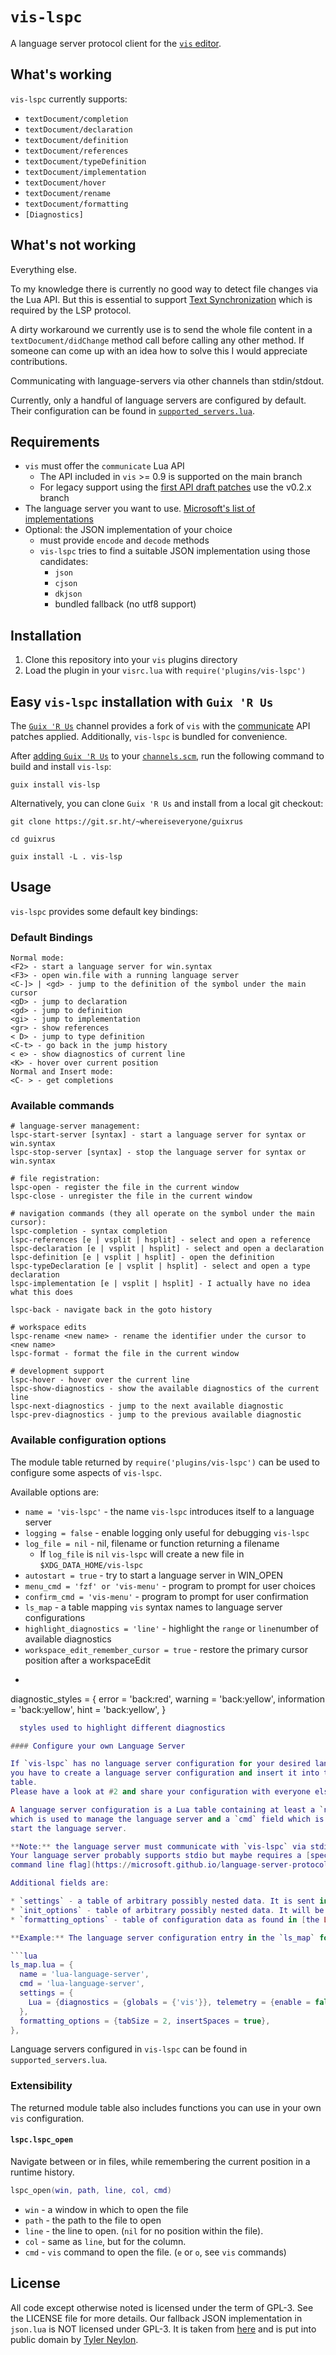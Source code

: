 # `vis-lspc`

A language server protocol client for the [`vis` editor](https://github.com/martanne/vis).

## What's working

`vis-lspc` currently supports:
* `textDocument/completion`
* `textDocument/declaration`
* `textDocument/definition`
* `textDocument/references`
* `textDocument/typeDefinition`
* `textDocument/implementation`
* `textDocument/hover`
* `textDocument/rename`
* `textDocument/formatting`
* `[Diagnostics]`

## What's not working

Everything else.

To my knowledge there is currently no good way to detect file changes via the Lua API.
But this is essential to support [Text Synchronization](https://microsoft.github.io/language-server-protocol/specifications/specification-current/#textSynchronization) which is required by the
LSP protocol.

A dirty workaround we currently use is to send the whole file content in a `textDocument/didChange`
method call before calling any other method.
If someone can come up with an idea how to solve this I would appreciate contributions.

Communicating with language-servers via other channels than stdin/stdout.

Currently, only a handful of language servers are configured by default.
Their configuration can be found in [`supported_servers.lua`](https://gitlab.com/muhq/vis-lspc/-/blob/main/supported-servers.lua).

## Requirements

* `vis` must offer the `communicate` Lua API
  * The API included in `vis` >= 0.9 is supported on the main branch
  * For legacy support using the [first API draft patches](https://github.com/martanne/vis/pull/675) use the v0.2.x branch
* The language server you want to use. [Microsoft's list of implementations](https://microsoft.github.io/language-server-protocol/implementors/servers/)
* Optional: the JSON implementation of your choice
	* must provide `encode` and `decode` methods
	* `vis-lspc` tries to find a suitable JSON implementation using those candidates:
		* `json`
		* `cjson`
		* `dkjson`
		* bundled fallback (no utf8 support)

## Installation

1. Clone this repository into your `vis` plugins directory
2. Load the plugin in your `visrc.lua` with `require('plugins/vis-lspc')`

## Easy `vis-lspc` installation with `Guix 'R Us`

The [`Guix 'R Us`](https://git.sr.ht/~whereiseveryone/guixrus) channel provides a fork of `vis` with the [communicate](https://github.com/martanne/vis/pull/675) API patches applied. Additionally, `vis-lspc` is bundled for convenience.

After [adding `Guix 'R Us`](https://git.sr.ht/~whereiseveryone/guixrus#permanent) to your [`channels.scm`](https://guix.gnu.org/manual/en/html_node/Using-a-Custom-Guix-Channel.html), run the following command to build and install `vis-lsp`:

`guix install vis-lsp`

Alternatively, you can clone `Guix 'R Us` and install from a local git checkout:

`git clone https://git.sr.ht/~whereiseveryone/guixrus`

`cd guixrus`

`guix install -L . vis-lsp`

## Usage

`vis-lspc` provides some default key bindings:

### Default Bindings

	Normal mode:
	<F2> - start a language server for win.syntax
	<F3> - open win.file with a running language server
	<C-]> | <gd> - jump to the definition of the symbol under the main cursor
	<gD> - jump to declaration
	<gd> - jump to definition
	<gi> - jump to implementation
	<gr> - show references
	< D> - jump to type definition
	<C-t> - go back in the jump history
	< e> - show diagnostics of current line
	<K> - hover over current position
	Normal and Insert mode:
	<C- > - get completions


### Available commands

	# language-server management:
	lspc-start-server [syntax] - start a language server for syntax or win.syntax
	lspc-stop-server [syntax] - stop the language server for syntax or win.syntax

	# file registration:
	lspc-open - register the file in the current window
	lspc-close - unregister the file in the current window

	# navigation commands (they all operate on the symbol under the main cursor):
	lspc-completion - syntax completion
	lspc-references [e | vsplit | hsplit] - select and open a reference
	lspc-declaration [e | vsplit | hsplit] - select and open a declaration
	lspc-definition [e | vsplit | hsplit] - open the definition
	lspc-typeDeclaration [e | vsplit | hsplit] - select and open a type declaration
	lspc-implementation [e | vsplit | hsplit] - I actually have no idea what this does

	lspc-back - navigate back in the goto history

	# workspace edits
	lspc-rename <new name> - rename the identifier under the cursor to <new name>
	lspc-format - format the file in the current window

	# development support
	lspc-hover - hover over the current line
	lspc-show-diagnostics - show the available diagnostics of the current line
	lspc-next-diagnostics - jump to the next available diagnostic
	lspc-prev-diagnostics - jump to the previous available diagnostic

### Available configuration options

The module table returned by `require('plugins/vis-lspc')` can be used to configure
some aspects of `vis-lspc`.

Available options are:

* `name = 'vis-lspc'` - the name `vis-lspc` introduces itself to a language server
* `logging = false` - enable logging only useful for debugging `vis-lspc`
* `log_file = nil` - nil, filename or function returning a filename
  * If `log_file` is `nil` `vis-lspc` will create a new file in `$XDG_DATA_HOME/vis-lspc`
* `autostart = true` - try to start a language server in WIN_OPEN
* `menu_cmd = 'fzf' or 'vis-menu'` - program to prompt for user choices
* `confirm_cmd = 'vis-menu'` - program to prompt for user confirmation
* `ls_map` - a table mapping `vis` syntax names to language server configurations
* `highlight_diagnostics = 'line'` - highlight the `range` or `line`number of available diagnostics
* `workspace_edit_remember_cursor = true` - restore the primary cursor position after a workspaceEdit
* ```
diagnostic_styles = {
  error = 'back:red',
  warning = 'back:yellow',
  information = 'back:yellow',
  hint = 'back:yellow',
}
```lua
  styles used to highlight different diagnostics

#### Configure your own Language Server

If `vis-lspc` has no language server configuration for your desired language or server
you have to create a language server configuration and insert it into the `ls_map`
table.
Please have a look at #2 and share your configuration with everyone else.

A language server configuration is a Lua table containing at least a `name` field
which is used to manage the language server and a `cmd` field which is used to
start the language server.

**Note:** the language server must communicate with `vis-lspc` via stdio.
Your language server probably supports stdio but maybe requires a [special
command line flag](https://microsoft.github.io/language-server-protocol/specifications/specification-current/#implementationConsiderations).

Additional fields are:

* `settings` - a table of arbitrary possibly nested data. It is sent in a `workspace/didChangeConfiguration` to the language server after initialization. It is also used to lookup configuration for the `workspace/configuratio` method call.
* `init_options` - table of arbitrary possibly nested data. It will be sent to the server as `initializationOptions` in the parameters of the `initialize` method call.
* `formatting_options` - table of configuration data as found in [the LSP specification](https://microsoft.github.io/language-server-protocol/specifications/lsp/3.17/specification/#textDocument_formatting). `tabSize` and `insertSpaces` are required.

**Example:** The language server configuration entry in the `ls_map` for `lua-language-server`

```lua
ls_map.lua = {
  name = 'lua-language-server',
  cmd = 'lua-language-server',
  settings = {
    Lua = {diagnostics = {globals = {'vis'}}, telemetry = {enable = false}},
  },
  formatting_options = {tabSize = 2, insertSpaces = true},
},
```

Language servers configured in `vis-lspc` can be found in `supported_servers.lua`.

### Extensibility

The returned module table also includes functions you can use in your own `vis`
configuration.

#### `lspc.lspc_open`

Navigate between or in files, while remembering the current position in a runtime history.

```lua
lspc_open(win, path, line, col, cmd)
```

  - `win` - a window in which to open the file
  - `path` - the path to the file to open
  - `line` - the line to open. (`nil` for no position within the file).
  - `col` - same as `line`, but for the column.
  - `cmd` - `vis` command to open the file. (`e` or `o`, see `vis` commands)

## License

All code except otherwise noted is licensed under the term of GPL-3.
See the LICENSE file for more details.
Our fallback JSON implementation in `json.lua` is NOT licensed under GPL-3.
It is taken from [here](https://gist.github.com/tylerneylon/59f4bcf316be525b30ab)
and is put into public domain by [Tyler Neylon](https://github.com/tylerneylon).
